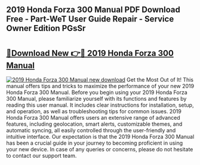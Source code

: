 ## 2019 Honda Forza 300 Manual PDF Download Free - Part-WeT User Guide Repair - Service Owner Edition PGsSr

# <h2><a href="http://cf21812.oget.top/?id=2019+Honda+Forza+300+Manual">🔗Download New 👉🔴 2019 Honda Forza 300 Manual</a></h2>

[![2019 Honda Forza 300 Manual new download](https://i.imgur.com/5g1atiW.png)](http://cf21812.oget.top/?id=2019+Honda+Forza+300+Manual)
Get the Most Out of It! This manual offers tips and tricks to maximize the performance of your new 2019 Honda Forza 300 Manual. Before you begin using your 2019 Honda Forza 300 Manual, please familiarize yourself with its functions and features by reading this user manual. It includes clear instructions for installation, setup, and operation, as well as troubleshooting tips for common issues. 2019 Honda Forza 300 Manual offers users an extensive range of advanced features, including geolocation, smart alerts, customizable themes, and automatic syncing, all easily controlled through the user-friendly and intuitive interface. Our expectation is that the 2019 Honda Forza 300 Manual has been a crucial guide in your journey to becoming proficient in using your new device. In case of any queries or concerns, please do not hesitate to contact our support team.
